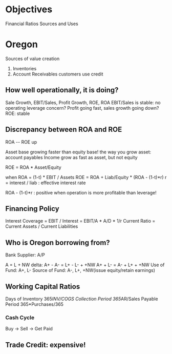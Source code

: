 # Objectives
Financial Ratios
Sources and Uses

# Oregon
Sources of value creation
1) Inventories
2) Account Receivables
   customers use credit

## How well operationally, it is doing?
Sale Growth, EBIT/Sales, Profit Growth, ROE, ROA
EBIT/Sales is stable: no operating leverage concern?
Profit going fast, sales growth going down?
ROE: stable

## Discrepancy between ROA and ROE
ROA -- ROE up

Asset base growing faster than equity base!
the way you grow asset: account payables
Income grow as fast as asset, but not equity

ROE = ROA * Asset/Equity

when ROA = (1-t) * EBIT / Assets
ROE = ROA + Liab/Equity * (ROA - (1-t)*r)
r = interest / liab : effective interest rate

ROA - (1-t)*r : positive when operation is more profitable than leverage!

## Financing Policy
Interest Coverage = EBIT / Interest = EBIT/A * A/D * 1/r
Current Ratio = Current Assets / Current Liabilities

## Who is Oregon borrowing from?
Bank 
Supplier: A/P

A = L + NW
delta:
A+ - A- = L+ - L- + +NW
A+ + L- = A- + L+ + +NW
Use of Fund: A+, L-
Source of Fund: A-, L+, +NW(issue equity/retain earnings)

## Working Capital Ratios
Days of Inventory 365*INV/COGS
Collection Period 365*AR/Sales
Payable Period    365*Purchases/365

### Cash Cycle
Buy -> Sell -> Get Paid

## Trade Credit: expensive!